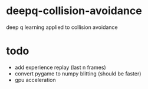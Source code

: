 # deepq-collision-avoidance
deep q learning applied to collision avoidance

# todo

- add experience replay (last n frames)
- convert pygame to numpy blitting (should be faster)
- gpu acceleration